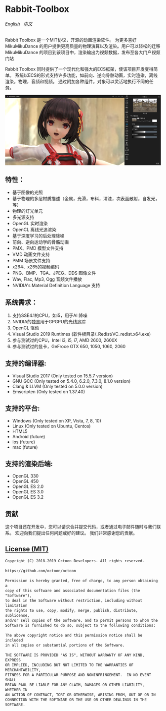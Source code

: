 Rabbit-Toolbox
======
###### [English](https://github.com/ray-cast/RabbitToolbox/blob/master/README_en.md) &nbsp; [中文](https://github.com/ray-cast/RabbitToolbox/blob/master/README_en.md)
Rabbit Toolbox 是一个MIT协议，开源的动画渲染软件。 为更多喜好 MikuMikuDance 的用户提供更高质量的物理演算以及渲染。用户可以轻松的迁移 MikuMikuDance 的项目到该项目中，渲染输出为视频数据，发布至各大门户视频门站

Rabbit Toolbox 同时提供了一个现代化和强大的ECS框架，使该项目开发变得简单。 系统以ECS的形式支持许多功能，如前向、逆向骨骼动画，实时渲染，离线渲染，物理，音频和视频。 通过附加各种组件，对象可以灵活地执行不同的任务。

<img style="vertical-align: top;" src="./screenshot.png" alt="logo">

特性：
------
* 基于图像的光照
* 基于物理的多层材质描述（金属，光滑，布料，清漆，次表面散射，自发光，等）
* 物理的灯光单元
* 多光源支持
* OpenGL 实时渲染
* OpenCL 离线光追渲染
* 基于深度学习的后处理降噪
* 前向、逆向运动学的骨骼动画
* PMX、PMD 模型文件支持
* VMD 动画文件支持
* PMM 场景文件支持
* x264、x265的视频编码
* PNG、BMP、TGA、JPEG、DDS 图像文件
* Wav, Flac, Mp3, Ogg 音频文件播放
* NVIDIA's Material Definition Language 支持

系统需求：
------
1. 支持SSE4.1的CPU，如i5，用于AI 降噪
2. NVIDIA的独显用于GPGPU的光线追踪 
3. OpenCL 驱动 
4. Visual Studio 2019 Runtimes (软件根目录/_Redist/VC_redist.x64.exe)
6. 参与测试过的CPU，Intel i3, i5, i7, AMD 2600, 2600X
7. 参与测试过的显卡，GeFroce GTX 650, 1050, 1060, 2060

支持的编译器:
------
* Visual Studio 2017 (Only tested on 15.5.7 version)
* GNU GCC (Only tested on 5.4.0, 6.2.0, 7.3.0, 8.1.0 version)
* Clang & LLVM (Only tested on 5.0.0 version)
* Emscripten (Only tested on 1.37.40)

支持的平台:
------
* Windows (Only tested on XP, Vista, 7, 8, 10)
* Linux (Only tested on Ubuntu, Centos)
* HTML5
* Android (future)
* ios (future)
* mac (future)

支持的渲染后端:
------
* OpenGL 330
* OpenGL 450
* OpenGL ES 2.0
* OpenGL ES 3.0
* OpenGL ES 3.2

贡献
------
这个项目还在开发中，您可以请求合并提交代码，或者通过电子邮件随时与我们联系。 欢迎向我们提出任何问题或好的建议。 我们非常感谢您的贡献。

[License (MIT)](https://github.com/ray-cast/RabbitToolbox/blob/master/LICENSE)
-------------------------------------------------------------------------------
	Copyright (C) 2018-2019 Octoon Developers. All rights reserved.

	https://github.com/octoon/octoon

	Permission is hereby granted, free of charge, to any person obtaining a
	copy of this software and associated documentation files (the "Software"),
	to deal in the Software without restriction, including without limitation
	the rights to use, copy, modify, merge, publish, distribute, sublicense,
	and/or sell copies of the Software, and to permit persons to whom the
	Software is furnished to do so, subject to the following conditions:

	The above copyright notice and this permission notice shall be included
	in all copies or substantial portions of the Software.

	THE SOFTWARE IS PROVIDED "AS IS", WITHOUT WARRANTY OF ANY KIND, EXPRESS
	OR IMPLIED, INCLUDING BUT NOT LIMITED TO THE WARRANTIES OF MERCHANTABILITY,
	FITNESS FOR A PARTICULAR PURPOSE AND NONINFRINGEMENT.  IN NO EVENT SHALL
	BRIAN PAUL BE LIABLE FOR ANY CLAIM, DAMAGES OR OTHER LIABILITY, WHETHER IN
	AN ACTION OF CONTRACT, TORT OR OTHERWISE, ARISING FROM, OUT OF OR IN
	CONNECTION WITH THE SOFTWARE OR THE USE OR OTHER DEALINGS IN THE SOFTWARE.
